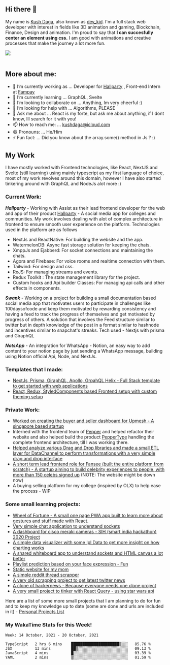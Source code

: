 ## Hi there 👋
My name is [Kush Daga](https://kushdaga.webflow.io), also known as [dev_kid](https://instagram.com/dev_kid). I'm a full stack web developer with interest in fields like 3D animation and gaming, Blockchain, Finance, Design and animation. I'm proud to say that **I can succesfully center an element using css.** I am good with animations and creative processes that make the journey a lot more fun.

![](https://komarev.com/ghpvc/?username=kush-daga&style=flat-square&color=red)
<br></br>
## More about me:

- 🔭 I’m currently working as ... Developer for [Hallparty](https://hallparty.app) , Front-end Intern at [Fampay](https://fampay.in)
- 🌱 I’m currently learning ... GraphQL, Svelte
- 👯 I’m looking to collaborate on ... Anything, Im very cheerful :)
- 🤔 I’m looking for help with ... Algorithms, PLEASE
- 💬 Ask me about ... React is my forte, but ask me about anything, if I dont know, Ill search for it with you! 
- 📫 How to reach me: ... kushdaga@icloud.com
- 😄 Pronouns: ... He/Him
- ⚡ Fun fact: ... Did you know about the array.some() method in Js ? :)


## My Work
I have mostly worked with Frontend technologies, like React, NextJS and Svelte (still learning) using mainly typescript as my first language of choice, most of my work revolves around this domain, however I have also started tinkering around with GraphQL and NodeJs alot more :)

### Current Work:

 _**Hallparty**_ - Working with Assist as their lead frontend developer for the web and app of their product [Hallparty](https://hallparty.app) - A social media app for colleges and communities. My work involves dealing with alot of complex architecture in frontend to ensure smooth user experience on the platform. Technologies used in the platform are as follows 
 - NextJs and ReactNative: For building the website and the app.
 - WatermelonDB: Async fast storage solution for keeping the chats.
 - XmppJs and Ejabberd: For socket connections and maintaining the chats.
 - Agora and Firebase: For voice rooms and realtime connection with them.
 - Tailwind: For design and css.
 - RxJS: For managing streams and events.
 - Redux Toolkit : The state management library for the project.
 - Custom hooks and Api builder Classes: For managing api calls and other effects in components.

_**Swank**_ - Working on a project for building a small documentation based social media app that motivates users to participate in challenges like 100daysofcode and keep them motivated by rewarding consistency and having a feed to track the progress of themselves and get motivated by progress of others. A solution that involves the Feed structure similar to twitter but in depth knowledge of the post in a format similar to hashnode and incentives similar to snapchat's streaks. Tech used - Nextjs with prisma and GiraphQL

_**NotsApp**_ - An integration for WhatsApp - Notion, an easy way to add content to your notion page by just sending a WhatsApp message, building using Notion official Api, Node, and NextJs.

### Templates that I made:
 - [NextJs, Prisma, GiraphQL, Apollo, GrpahQL Helix - Full Stack template to get started with web applications](https://github.com/kush-daga/Next-Prisma-GraphQL-Template)
 - [React, Redux, StyledComponents based Frontend setup with custom theming setup](https://github.com/kush-daga/theme-provider-template-redux)

### Private Work: 
 - [Worked on creating the buyer and seller dashboard for Upmesh - A singapore based startup](https://upmesh.io)
 - Interned with the frontend team of [Pepper](https://www.peppercontent.io/) and helped refactor their website and also helped build the product [PepperType](https://peppertype.ai) handling the complete frontend architecture, till I was working there.
 - [Helped analyze various Drag and Drop libraries and made a small ETL layer for DataChannel to perform transformations with a very simple drag and drop interface](https://datachannel.co/)
 - [A short term lead frontend role for Fansee (built the entire platform from scratch) - A startup aiming to build celebrity experiences to people, with more than 150 celebs signed up](https://fansee.in) (NOTE: The website might be down now)
 - A buying selling platform for my college (inspired by OLX) to help ease the process - WIP

### Some small learning projects:
 - [Wheel of Fortune - A small one page PWA app built to learn more about gestures and stuff made with React.](https://github.com/kush-daga/wheel-of-fortune)
 - [Very simple chat application to understand sockets](https://github.com/kush-daga/socketio-webrtc)
 - [A dashboard for cisco meraki cameras - SIH (smart india hackathon) 2020 Project](https://github.com/shubhank-saxena/CiscoDevnetSIH2020_Kamikazey)
 - [A simple data visualizer with some Ipl Data to get more insight on how charting works](https://github.com/kush-daga/ipl-data-visualizer)
 - [A shared whiteboard app to understand sockets and HTML canvas a lot better](https://github.com/kush-daga/shareBoard)
 - [Playlist prediction based on your face expression - Fun](https://github.com/kush-daga/emotion_recommender)
 - [Static website for my mom](https://ksinstitute.netlify.app/)
 - [A simple reddit thread scrapper](https://github.com/kush-daga/Reddit-Corona-scrapper)
 - [A very old scrapping project to get latest twitter news](https://github.com/kush-daga/twitterNews)
 - [A clone of hackernews - Because everyone needs one clone project](https://github.com/kush-daga/hacker-news-clone)
 - [A very small project to tinker with React Query - using star wars api](https://github.com/kush-daga/react-query-learn/)

Here are a list of some more small projects that I am planning to do for fun and to keep my knowledge up to date (some are done and urls are included in it) - [Personal Projects List](https://www.notion.so/kushdaga/Personal-Projects-d77b23ce860740ba9f50ed2f126b45ea) 



### My WakaTime Stats for this Week!
<!--START_SECTION:waka-->
```text
Week: 14 October, 2021 - 20 October, 2021

TypeScript   2 hrs 6 mins    █████████████████████▒░░░   85.76 % 
JSX          13 mins         ██▒░░░░░░░░░░░░░░░░░░░░░░   09.13 % 
JavaScript   4 mins          █░░░░░░░░░░░░░░░░░░░░░░░░   03.39 % 
YAML         2 mins          ▒░░░░░░░░░░░░░░░░░░░░░░░░   01.59 % 
```
<!--END_SECTION:waka-->
